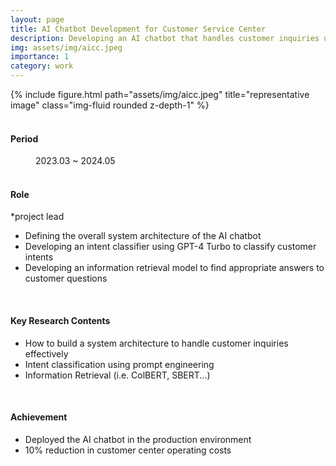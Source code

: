 ```yaml
---
layout: page
title: AI Chatbot Development for Customer Service Center
description: Developing an AI chatbot that handles customer inquiries using Large Language Models such as GPT-3 or GPT-4 and information retrieval model
img: assets/img/aicc.jpeg
importance: 1
category: work
---
```


<div class="row">
    <div class="col-sm mt-3 mt-md-0">
        {% include figure.html path="assets/img/aicc.jpeg" title="representative image" class="img-fluid rounded z-depth-1" %}
    </div>
</div>
<br>

<h4>Period</h4>
<dd>2023.03 ~ 2024.05</dd>
<br>

<h4>Role</h4> *project lead
<ul>
    <li>Defining the overall system architecture of the AI chatbot</li>
    <li>Developing an intent classifier using GPT-4 Turbo to classify customer intents</li>
    <li>Developing an information retrieval model to find appropriate answers to customer questions</li>
</ul>
<br>

<h4>Key Research Contents</h4>
<ul>
    <li>How to build a system architecture to handle customer inquiries effectively</li>
    <li>Intent classification using prompt engineering</li>
    <li>Information Retrieval (i.e. ColBERT, SBERT...)</li>
</ul>
<br>

<h4>Achievement</h4>
<ul>
    <li>Deployed the AI chatbot in the production environment</li>
    <li>10% reduction in customer center operating costs</li>
</ul>
